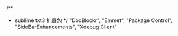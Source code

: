 /**
 * sublime txt3 扩展包
 */
"DocBlockr",
"Emmet",
"Package Control",
"SideBarEnhancements",
"Xdebug Client"